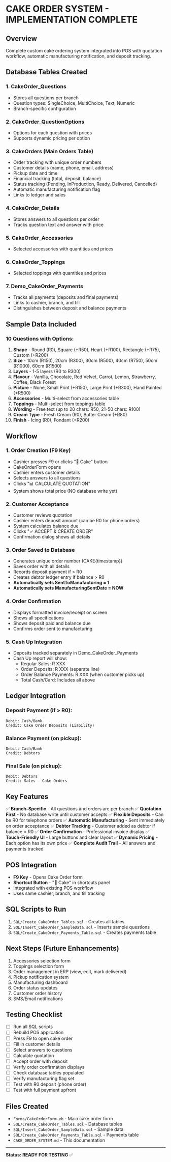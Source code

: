 # CAKE ORDER SYSTEM - IMPLEMENTATION COMPLETE

## Overview
Complete custom cake ordering system integrated into POS with quotation workflow, automatic manufacturing notification, and deposit tracking.

## Database Tables Created

### 1. CakeOrder_Questions
- Stores all questions per branch
- Question types: SingleChoice, MultiChoice, Text, Numeric
- Branch-specific configuration

### 2. CakeOrder_QuestionOptions
- Options for each question with prices
- Supports dynamic pricing per option

### 3. CakeOrders (Main Orders Table)
- Order tracking with unique order numbers
- Customer details (name, phone, email, address)
- Pickup date and time
- Financial tracking (total, deposit, balance)
- Status tracking (Pending, InProduction, Ready, Delivered, Cancelled)
- Automatic manufacturing notification flag
- Links to ledger and sales

### 4. CakeOrder_Details
- Stores answers to all questions per order
- Tracks question text and answer with price

### 5. CakeOrder_Accessories
- Selected accessories with quantities and prices

### 6. CakeOrder_Toppings
- Selected toppings with quantities and prices

### 7. Demo_CakeOrder_Payments
- Tracks all payments (deposits and final payments)
- Links to cashier, branch, and till
- Distinguishes between deposit and balance payments

## Sample Data Included

### 10 Questions with Options:
1. **Shape** - Round (R0), Square (+R50), Heart (+R100), Rectangle (+R75), Custom (+R200)
2. **Size** - 10cm (R150), 20cm (R300), 30cm (R500), 40cm (R750), 50cm (R1000), 60cm (R1500)
3. **Layers** - 1-5 layers (R0 to R300)
4. **Flavour** - Vanilla, Chocolate, Red Velvet, Carrot, Lemon, Strawberry, Coffee, Black Forest
5. **Picture** - None, Small Print (+R150), Large Print (+R300), Hand Painted (+R500)
6. **Accessories** - Multi-select from accessories table
7. **Toppings** - Multi-select from toppings table
8. **Wording** - Free text (up to 20 chars: R50, 21-50 chars: R100)
9. **Cream Type** - Fresh Cream (R0), Butter Cream (+R80)
10. **Finish** - Icing (R0), Fondant (+R200)

## Workflow

### 1. Order Creation (F9 Key)
- Cashier presses F9 or clicks "🎂 Cake" button
- CakeOrderForm opens
- Cashier enters customer details
- Selects answers to all questions
- Clicks "📊 CALCULATE QUOTATION"
- System shows total price (NO database write yet)

### 2. Customer Acceptance
- Customer reviews quotation
- Cashier enters deposit amount (can be R0 for phone orders)
- System calculates balance due
- Clicks "✓ ACCEPT & CREATE ORDER"
- Confirmation dialog shows all details

### 3. Order Saved to Database
- Generates unique order number (CAKE{timestamp})
- Saves order with all details
- Records deposit payment if > R0
- Creates debtor ledger entry if balance > R0
- **Automatically sets SentToManufacturing = 1**
- **Automatically sets ManufacturingSentDate = NOW**

### 4. Order Confirmation
- Displays formatted invoice/receipt on screen
- Shows all specifications
- Shows deposit paid and balance due
- Confirms order sent to manufacturing

### 5. Cash Up Integration
- Deposits tracked separately in Demo_CakeOrder_Payments
- Cash Up report will show:
  - Regular Sales: R XXX
  - Order Deposits: R XXX (separate line)
  - Order Balance Payments: R XXX (when customer picks up)
  - Total Cash/Card: Includes all above

## Ledger Integration

### Deposit Payment (if > R0):
```
Debit: Cash/Bank
Credit: Cake Order Deposits (Liability)
```

### Balance Payment (on pickup):
```
Debit: Cash/Bank
Credit: Debtors
```

### Final Sale (on pickup):
```
Debit: Debtors
Credit: Sales - Cake Orders
```

## Key Features

✅ **Branch-Specific** - All questions and orders are per branch
✅ **Quotation First** - No database write until customer accepts
✅ **Flexible Deposits** - Can be R0 for telephone orders
✅ **Automatic Manufacturing** - Sent immediately on order acceptance
✅ **Debtor Tracking** - Customer added as debtor if balance > R0
✅ **Order Confirmation** - Professional invoice display
✅ **Touch-Friendly UI** - Large buttons and clear layout
✅ **Dynamic Pricing** - Each option has its own price
✅ **Complete Audit Trail** - All answers and payments tracked

## POS Integration

- **F9 Key** - Opens Cake Order form
- **Shortcut Button** - "🎂 Cake" in shortcuts panel
- Integrated with existing POS workflow
- Uses same cashier, branch, and till tracking

## SQL Scripts to Run

1. `SQL/Create_CakeOrder_Tables.sql` - Creates all tables
2. `SQL/Insert_CakeOrder_SampleData.sql` - Inserts sample questions
3. `SQL/Create_CakeOrder_Payments_Table.sql` - Creates payments table

## Next Steps (Future Enhancements)

1. Accessories selection form
2. Toppings selection form
3. Order management in ERP (view, edit, mark delivered)
4. Pickup notification system
5. Manufacturing dashboard
6. Order status updates
7. Customer order history
8. SMS/Email notifications

## Testing Checklist

- [ ] Run all SQL scripts
- [ ] Rebuild POS application
- [ ] Press F9 to open cake order
- [ ] Fill in customer details
- [ ] Select answers to questions
- [ ] Calculate quotation
- [ ] Accept order with deposit
- [ ] Verify order confirmation displays
- [ ] Check database tables populated
- [ ] Verify manufacturing flag set
- [ ] Test with R0 deposit (phone order)
- [ ] Test with full payment upfront

## Files Created

- `Forms/CakeOrderForm.vb` - Main cake order form
- `SQL/Create_CakeOrder_Tables.sql` - Database tables
- `SQL/Insert_CakeOrder_SampleData.sql` - Sample data
- `SQL/Create_CakeOrder_Payments_Table.sql` - Payments table
- `CAKE_ORDER_SYSTEM.md` - This documentation

---

**Status: READY FOR TESTING** ✅
